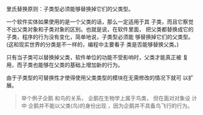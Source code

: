 里氏替换原则：子类型必须能够替换掉它们的父类型。 

一个软件实体如果使用的是一个父类的话，那么一定适用于其
子类，而且它察觉不出父类对象和子类对象的区别。也就是说，在软件里面，
把父类都替换成它的子类，程序的行为没有变化，简单地说，子类型必须能
够替换掉它们的父类型。(这和现实世界的分类是不一样的，编程中主要看子
类是否能够替换父类。)

只有当子类可以替换掉父类，软件单位的功能不受影响时，父类才能真正被
复用，而子类也能够在父类的基础上增加新的行为。

由于子类型的可替换性才使得使用父类类型的模块在无需修改的情况下就可
以扩展。

> 举个例子企鹅 和鸟的关系， 企鹅在生物学上属于鸟类， 但在面对对象设
计中 企鹅并不能以父类(鸟)的身份出现 ，因为企鹅并不具备鸟飞行的行为。